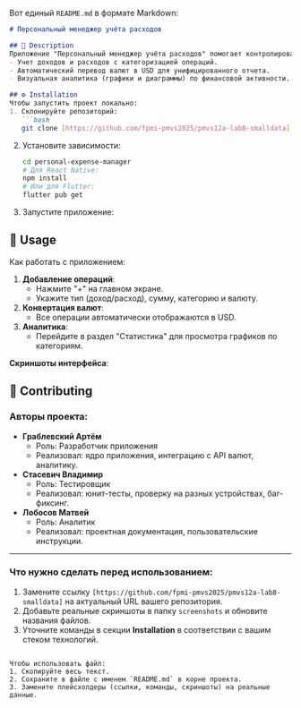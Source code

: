 Вот единый `README.md` в формате Markdown:

```markdown
# Персональный менеджер учёта расходов  

## 📄 Description  
Приложение "Персональный менеджер учёта расходов" помогает контролировать личные финансы. Основные функции:  
- Учет доходов и расходов с категоризацией операций.  
- Автоматический перевод валют в USD для унифицированного отчета.  
- Визуальная аналитика (графики и диаграммы) по финансовой активности.  

## ⚙️ Installation  
Чтобы запустить проект локально:  
1. Склонируйте репозиторий:  
   ```bash  
   git clone [https://github.com/fpmi-pmvs2025/pmvs12a-lab8-smalldata]
   ```  
2. Установите зависимости:  
   ```bash  
   cd personal-expense-manager  
   # Для React Native:  
   npm install  
   # Или для Flutter:  
   flutter pub get  
   ```  
3. Запустите приложение:  

## 🚀 Usage  
Как работать с приложением:  
1. **Добавление операций**:  
   - Нажмите "+" на главном экране.  
   - Укажите тип (доход/расход), сумму, категорию и валюту.  
2. **Конвертация валют**:  
   - Все операции автоматически отображаются в USD.  
3. **Аналитика**:  
   - Перейдите в раздел "Статистика" для просмотра графиков по категориям.  

**Скриншоты интерфейса**:  

## 👥 Contributing  
### Авторы проекта:  
- **Граблевский Артём**  
  - Роль: Разработчик приложения  
  - Реализовал: ядро приложения, интеграцию с API валют, аналитику.  
- **Стасевич Владимир**  
  - Роль: Тестировщик  
  - Реализовал: юнит-тесты, проверку на разных устройствах, баг-фиксинг.  
- **Лобосов Матвей**  
  - Роль: Аналитик 
  - Реализовал: проектная документация, пользовательские инструкции.  

---

### Что нужно сделать перед использованием:  
1. Замените ссылку `[https://github.com/fpmi-pmvs2025/pmvs12a-lab8-smalldata]` на актуальный URL вашего репозитория.  
2. Добавьте реальные скриншоты в папку `screenshots` и обновите названия файлов.  
3. Уточните команды в секции **Installation** в соответствии с вашим стеком технологий.  
```

Чтобы использовать файл:  
1. Скопируйте весь текст.  
2. Сохраните в файле с именем `README.md` в корне проекта.  
3. Замените плейсхолдеры (ссылки, команды, скриншоты) на реальные данные.
